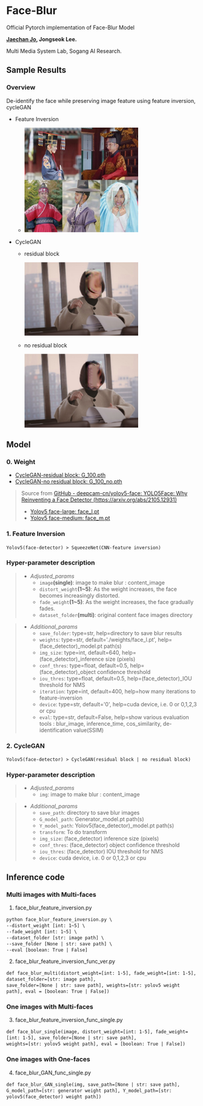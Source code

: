 # Face-Blur

Official Pytorch implementation of Face-Blur Model

**[Jaechan Jo](mailto:jjc123a@naver.com), Jongseok Lee.**

Multi Media System Lab, Sogang AI Research.

## Sample Results
### Overview
De-identify the face while preserving image feature using feature inversion, cycleGAN

- Feature Inversion

  - <img width="300" alt="teaser" src="./data/result/blur_eunbin2.jpg">

- CycleGAN
  - residual block

    <img width="300" alt="teaser" src="./face_blur_cycleGAN/data/result/blur_face1.jpg">


  - no residual block

    <img width="300" alt="teaser" src="./face_blur_cycleGAN/data/result/blur_face1_no.jpg">


## Model

### 0. Weight

- [CycleGAN-residual block: G_100.pth](https://drive.google.com/file/d/1RdB5e_TQKDuCGqxOqfp5W1PI65xu8UU8/view?usp=sharing)
- [CycleGAN-no residual block: G_100_no.pth](https://drive.google.com/file/d/1fzLMqogb5k8ZMLvYs9yulobNGdVTDBci/view?usp=sharing)

> Source from [GitHub - deepcam-cn/yolov5-face: YOLO5Face: Why Reinventing a Face Detector (https://arxiv.org/abs/2105.12931)](https://github.com/deepcam-cn/yolov5-face)
> - [Yolov5 face-large: face_l.pt](https://drive.google.com/file/d/1G4o3pS1SnyPG35lNvdqhHEMR7bhBTgmH/view?usp=sharing)
> - [Yolov5 face-medium: face_m.pt](https://drive.google.com/file/d/1WSgaSLphrUrb07FPMC9SHDOMk23U1LHH/view?usp=sharing)


### 1. Feature Inversion

```Yolov5(face-detector) > SqueezeNet(CNN-feature inversion)```

### Hyper-parameter description

> - *Adjusted_params*
>   - ```image```**(single)**: image to make blur : content_image
>   - ```distort_weight```**(1~5)**: As the weight increases, the face becomes increasingly distorted.
>   - ```fade_weight```**(1~5)**: As the weight increases, the face gradually fades.
>   - ```dataset_folder```**(multi)**: original content face images directory


> - *Additional_params*
>   - ```save_folder```: type=str, help=directory to save blur results
>   - ```weights```: type=str, default='./weights/face_l.pt', help=(face_detector)_model.pt path(s)
>   - ```img_size```: type=int, default=640, help=(face_detector)_inference size (pixels)
>   - ```conf_thres```: type=float, default=0.5, help=(face_detector)_object confidence threshold
>   - ```iou_thres```:  type=float, default=0.5, help=(face_detector)_IOU threshold for NMS
>   - ```iteration```: type=int, default=400, help=how many iterations to feature-inversion
>   - ```device```: type=str, default='0', help=cuda device, i.e. 0 or 0,1,2,3 or cpu
>   - ```eval```: type=str, default=False, help=show various evaluation tools : blur_image, inference_time, cos_similarity, de-identification value(SSIM)


### 2. CycleGAN

```Yolov5(face-detector) > CycleGAN(residual block | no residual block)```

### Hyper-parameter description

> - *Adjusted_params*
>   - ```img```: image to make blur : content_image


> - *Additional_params*
>   - ```save_path```: directory to save blur images
>   - ```G_model_path```: Generator_model.pt path(s)
>   - ```Y_model_path```: Yolov5(face_detector)_model.pt path(s)
>   - ```transform```: To do transform
>   - ```img_size```: (face_detector) inference size (pixels)
>   - ```conf_thres```: (face_detector) object confidence threshold
>   - ```iou_thres```: (face_detector) IOU threshold for NMS
>   - ```device```: cuda device, i.e. 0 or 0,1,2,3 or cpu



## Inference code


### Multi images with Multi-faces

1. face_blur_feature_inversion.py
  
  ```
  python face_blur_feature_inversion.py \
  --distort_weight [int: 1~5] \
  --fade_weight [int: 1~5] \
  --dataset_folder [str: image path] \
  --save_folder [None | str: save path] \
  --eval [boolean: True | False]
  ```

2. face_blur_feature_inversion_func_ver.py

  ```
  def face_blur_multi(distort_weight=[int: 1-5], fade_weight=[int: 1-5], dataset_folder=[str: image path],
  save_folder=[None | str: save path], weights=[str: yolov5 weight path], eval = [boolean: True | False])
  ```


### One images with Multi-faces

3. face_blur_feature_inversion_func_single.py

  ```
  def face_blur_single(image, distort_weight=[int: 1-5], fade_weight=[int: 1-5], save_folder=[None | str: save path],
  weights=[str: yolov5 weight path], eval = [boolean: True | False])
  ```


### One images with One-faces



4. face_blur_GAN_func_single.py

  ```
  def face_blur_GAN_single(img, save_path=[None | str: save path],
  G_model_path=[str: generator weight path], Y_model_path=[str: yolov5(face_detector) weight path])
  ```
                         
                         
